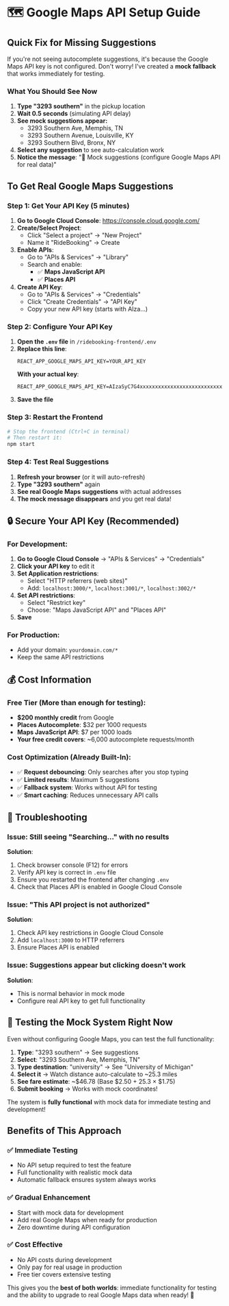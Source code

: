 # 🗺️ Google Maps API Setup Guide

## Quick Fix for Missing Suggestions

If you're not seeing autocomplete suggestions, it's because the Google Maps API key is not configured. Don't worry! I've created a **mock fallback** that works immediately for testing.

### What You Should See Now

1. **Type "3293 southern"** in the pickup location
2. **Wait 0.5 seconds** (simulating API delay)
3. **See mock suggestions appear:**
   - 3293 Southern Ave, Memphis, TN
   - 3293 Southern Avenue, Louisville, KY
   - 3293 Southern Blvd, Bronx, NY
4. **Select any suggestion** to see auto-calculation work
5. **Notice the message**: "📍 Mock suggestions (configure Google Maps API for real data)"

## To Get Real Google Maps Suggestions

### Step 1: Get Your API Key (5 minutes)

1. **Go to Google Cloud Console**: https://console.cloud.google.com/
2. **Create/Select Project**: 
   - Click "Select a project" → "New Project"
   - Name it "RideBooking" → Create
3. **Enable APIs**:
   - Go to "APIs & Services" → "Library"
   - Search and enable:
     - ✅ **Maps JavaScript API**
     - ✅ **Places API**
4. **Create API Key**:
   - Go to "APIs & Services" → "Credentials"
   - Click "Create Credentials" → "API Key"
   - Copy your new API key (starts with AIza...)

### Step 2: Configure Your API Key

1. **Open the `.env` file** in `/ridebooking-frontend/.env`
2. **Replace this line**:
   ```
   REACT_APP_GOOGLE_MAPS_API_KEY=YOUR_API_KEY
   ```
   **With your actual key**:
   ```
   REACT_APP_GOOGLE_MAPS_API_KEY=AIzaSyC7G4xxxxxxxxxxxxxxxxxxxxxxxxxxxxxxx
   ```
3. **Save the file**

### Step 3: Restart the Frontend

```bash
# Stop the frontend (Ctrl+C in terminal)
# Then restart it:
npm start
```

### Step 4: Test Real Suggestions

1. **Refresh your browser** (or it will auto-refresh)
2. **Type "3293 southern"** again
3. **See real Google Maps suggestions** with actual addresses
4. **The mock message disappears** and you get real data!

## 🔒 Secure Your API Key (Recommended)

### For Development:
1. **Go to Google Cloud Console** → "APIs & Services" → "Credentials"
2. **Click your API key** to edit it
3. **Set Application restrictions**:
   - Select "HTTP referrers (web sites)"
   - Add: `localhost:3000/*`, `localhost:3001/*`, `localhost:3002/*`
4. **Set API restrictions**:
   - Select "Restrict key"
   - Choose: "Maps JavaScript API" and "Places API"
5. **Save**

### For Production:
- Add your domain: `yourdomain.com/*`
- Keep the same API restrictions

## 💰 Cost Information

### Free Tier (More than enough for testing):
- **$200 monthly credit** from Google
- **Places Autocomplete**: $32 per 1000 requests
- **Maps JavaScript API**: $7 per 1000 loads
- **Your free credit covers**: ~6,000 autocomplete requests/month

### Cost Optimization (Already Built-In):
- ✅ **Request debouncing**: Only searches after you stop typing
- ✅ **Limited results**: Maximum 5 suggestions
- ✅ **Fallback system**: Works without API for testing
- ✅ **Smart caching**: Reduces unnecessary API calls

## 🐛 Troubleshooting

### Issue: Still seeing "Searching..." with no results
**Solution**: 
1. Check browser console (F12) for errors
2. Verify API key is correct in `.env` file
3. Ensure you restarted the frontend after changing `.env`
4. Check that Places API is enabled in Google Cloud Console

### Issue: "This API project is not authorized"
**Solution**:
1. Check API key restrictions in Google Cloud Console
2. Add `localhost:3000` to HTTP referrers
3. Ensure Places API is enabled

### Issue: Suggestions appear but clicking doesn't work
**Solution**:
- This is normal behavior in mock mode
- Configure real API key to get full functionality

## 🎯 Testing the Mock System Right Now

Even without configuring Google Maps, you can test the full functionality:

1. **Type**: "3293 southern" → See suggestions
2. **Select**: "3293 Southern Ave, Memphis, TN" 
3. **Type destination**: "university" → See "University of Michigan"
4. **Select it** → Watch distance auto-calculate to ~25.3 miles
5. **See fare estimate**: ~$46.78 (Base $2.50 + 25.3 × $1.75)
6. **Submit booking** → Works with mock coordinates!

The system is **fully functional** with mock data for immediate testing and development!

## Benefits of This Approach

### ✅ **Immediate Testing**
- No API setup required to test the feature
- Full functionality with realistic mock data
- Automatic fallback ensures system always works

### ✅ **Gradual Enhancement** 
- Start with mock data for development
- Add real Google Maps when ready for production
- Zero downtime during API configuration

### ✅ **Cost Effective**
- No API costs during development
- Only pay for real usage in production
- Free tier covers extensive testing

This gives you the **best of both worlds**: immediate functionality for testing and the ability to upgrade to real Google Maps data when ready! 🎉
